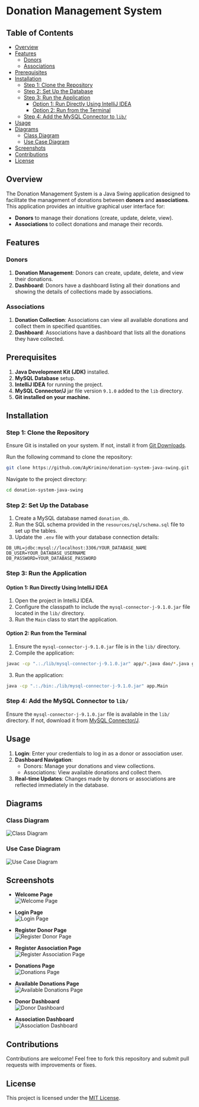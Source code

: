 # Donation Management System

## Table of Contents
- [Overview](#overview)
- [Features](#features)
  - [Donors](#donors)
  - [Associations](#associations)
- [Prerequisites](#prerequisites)
- [Installation](#installation)
  - [Step 1: Clone the Repository](#step-1-clone-the-repository)
  - [Step 2: Set Up the Database](#step-2-set-up-the-database)
  - [Step 3: Run the Application](#step-3-run-the-application)
    - [Option 1: Run Directly Using IntelliJ IDEA](#option-1-run-directly-using-intellij-idea)
    - [Option 2: Run from the Terminal](#option-2-run-from-the-terminal)
  - [Step 4: Add the MySQL Connector to `lib/`](#step-4-add-the-mysql-connector-to-lib)
- [Usage](#usage)
- [Diagrams](#diagrams)
  - [Class Diagram](#class-diagram)
  - [Use Case Diagram](#use-case-diagram)
- [Screenshots](#screenshots)
- [Contributions](#contributions)
- [License](#license)

## Overview
The Donation Management System is a Java Swing application designed to facilitate the management of donations between **donors** and **associations**. This application provides an intuitive graphical user interface for:

- **Donors** to manage their donations (create, update, delete, view).
- **Associations** to collect donations and manage their records.

## Features
### Donors
1. **Donation Management**: Donors can create, update, delete, and view their donations.
2. **Dashboard**: Donors have a dashboard listing all their donations and showing the details of collections made by associations.

### Associations
1. **Donation Collection**: Associations can view all available donations and collect them in specified quantities.
2. **Dashboard**: Associations have a dashboard that lists all the donations they have collected.

## Prerequisites
1. **Java Development Kit (JDK)** installed.
2. **MySQL Database** setup.
3. **IntelliJ IDEA** for running the project.
4. **MySQL Connector/J** jar file version `9.1.0` added to the `lib` directory.
5. **Git installed on your machine.**

## Installation

### Step 1: Clone the Repository

Ensure Git is installed on your system. If not, install it from [Git Downloads](https://git-scm.com/downloads).

Run the following command to clone the repository:

```bash
git clone https://github.com/AyKrimino/donation-system-java-swing.git
```

Navigate to the project directory:

```bash
cd donation-system-java-swing
```

### Step 2: Set Up the Database

1. Create a MySQL database named `donation_db`.
2. Run the SQL schema provided in the `resources/sql/schema.sql` file to set up the tables.
3. Update the `.env` file with your database connection details:

```
DB_URL=jdbc:mysql://localhost:3306/YOUR_DATABASE_NAME
DB_USER=YOUR_DATABASE_USERNAME
DB_PASSWORD=YOUR_DATABASE_PASSWORD
```

### Step 3: Run the Application

#### Option 1: Run Directly Using IntelliJ IDEA

1. Open the project in IntelliJ IDEA.
2. Configure the classpath to include the `mysql-connector-j-9.1.0.jar` file located in the `lib/` directory.
3. Run the `Main` class to start the application.

#### Option 2: Run from the Terminal

1. Ensure the `mysql-connector-j-9.1.0.jar` file is in the `lib/` directory.
2. Compile the application:

```bash
javac -cp ".:./lib/mysql-connector-j-9.1.0.jar" app/*.java dao/*.java gui/*.java models/*.java services/*.java utils/*.java -d bin/
```

3. Run the application:

```bash
java -cp ".:./bin:./lib/mysql-connector-j-9.1.0.jar" app.Main
```

### Step 4: Add the MySQL Connector to `lib/`

Ensure the `mysql-connector-j-9.1.0.jar` file is available in the `lib/` directory. If not, download it from [MySQL Connector/J](https://dev.mysql.com/downloads/connector/j/).

## Usage
1. **Login**: Enter your credentials to log in as a donor or association user.
2. **Dashboard Navigation**:
   - Donors: Manage your donations and view collections.
   - Associations: View available donations and collect them.
3. **Real-time Updates**: Changes made by donors or associations are reflected immediately in the database.

## Diagrams

### Class Diagram
![Class Diagram](diagrams/classDiagram.avif)

### Use Case Diagram
![Use Case Diagram](diagrams/useCaseDiagram.avif)

## Screenshots

- **Welcome Page** <br>
  ![Welcome Page](screenshots/welcome-page.avif)

- **Login Page** <br>
  ![Login Page](screenshots/login-page.avif)

- **Register Donor Page** <br>
  ![Register Donor Page](screenshots/register-donor.avif)

- **Register Association Page** <br>
  ![Register Association Page](screenshots/register-association.avif)

- **Donations Page** <br>
  ![Donations Page](screenshots/donations.avif)

- **Available Donations Page** <br>
  ![Available Donations Page](screenshots/available-donations.avif)

- **Donor Dashboard** <br>
  ![Donor Dashboard](screenshots/donor-dashboard.avif)

- **Association Dashboard** <br>
  ![Association Dashboard](screenshots/association-dashboard.avif)

## Contributions
Contributions are welcome! Feel free to fork this repository and submit pull requests with improvements or fixes.

## License
This project is licensed under the [MIT License](LICENSE).
